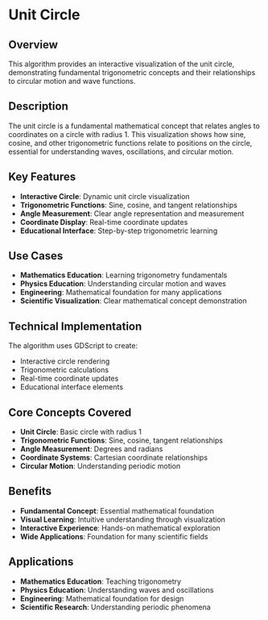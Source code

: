# Unit Circle

## Overview
This algorithm provides an interactive visualization of the unit circle, demonstrating fundamental trigonometric concepts and their relationships to circular motion and wave functions.

## Description
The unit circle is a fundamental mathematical concept that relates angles to coordinates on a circle with radius 1. This visualization shows how sine, cosine, and other trigonometric functions relate to positions on the circle, essential for understanding waves, oscillations, and circular motion.

## Key Features
- **Interactive Circle**: Dynamic unit circle visualization
- **Trigonometric Functions**: Sine, cosine, and tangent relationships
- **Angle Measurement**: Clear angle representation and measurement
- **Coordinate Display**: Real-time coordinate updates
- **Educational Interface**: Step-by-step trigonometric learning

## Use Cases
- **Mathematics Education**: Learning trigonometry fundamentals
- **Physics Education**: Understanding circular motion and waves
- **Engineering**: Mathematical foundation for many applications
- **Scientific Visualization**: Clear mathematical concept demonstration

## Technical Implementation
The algorithm uses GDScript to create:
- Interactive circle rendering
- Trigonometric calculations
- Real-time coordinate updates
- Educational interface elements

## Core Concepts Covered
- **Unit Circle**: Basic circle with radius 1
- **Trigonometric Functions**: Sine, cosine, tangent relationships
- **Angle Measurement**: Degrees and radians
- **Coordinate Systems**: Cartesian coordinate relationships
- **Circular Motion**: Understanding periodic motion

## Benefits
- **Fundamental Concept**: Essential mathematical foundation
- **Visual Learning**: Intuitive understanding through visualization
- **Interactive Experience**: Hands-on mathematical exploration
- **Wide Applications**: Foundation for many scientific fields

## Applications
- **Mathematics Education**: Teaching trigonometry
- **Physics Education**: Understanding waves and oscillations
- **Engineering**: Mathematical foundation for design
- **Scientific Research**: Understanding periodic phenomena
